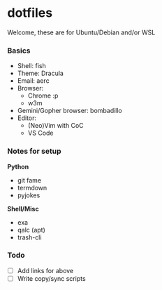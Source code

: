 # dotfiles
Welcome, these are for Ubuntu/Debian and/or WSL

### Basics
- Shell: fish
- Theme: Dracula
- Email: aerc
- Browser:
   - Chrome :p
   - w3m
- Gemini/Gopher browser: bombadillo
- Editor:
   - (Neo)Vim with CoC
   - VS Code

### Notes for setup

**Python**
- git fame
- termdown
- pyjokes

**Shell/Misc**
- exa
- qalc (apt)
- trash-cli

### Todo
- [ ] Add links for above
- [ ] Write copy/sync scripts
